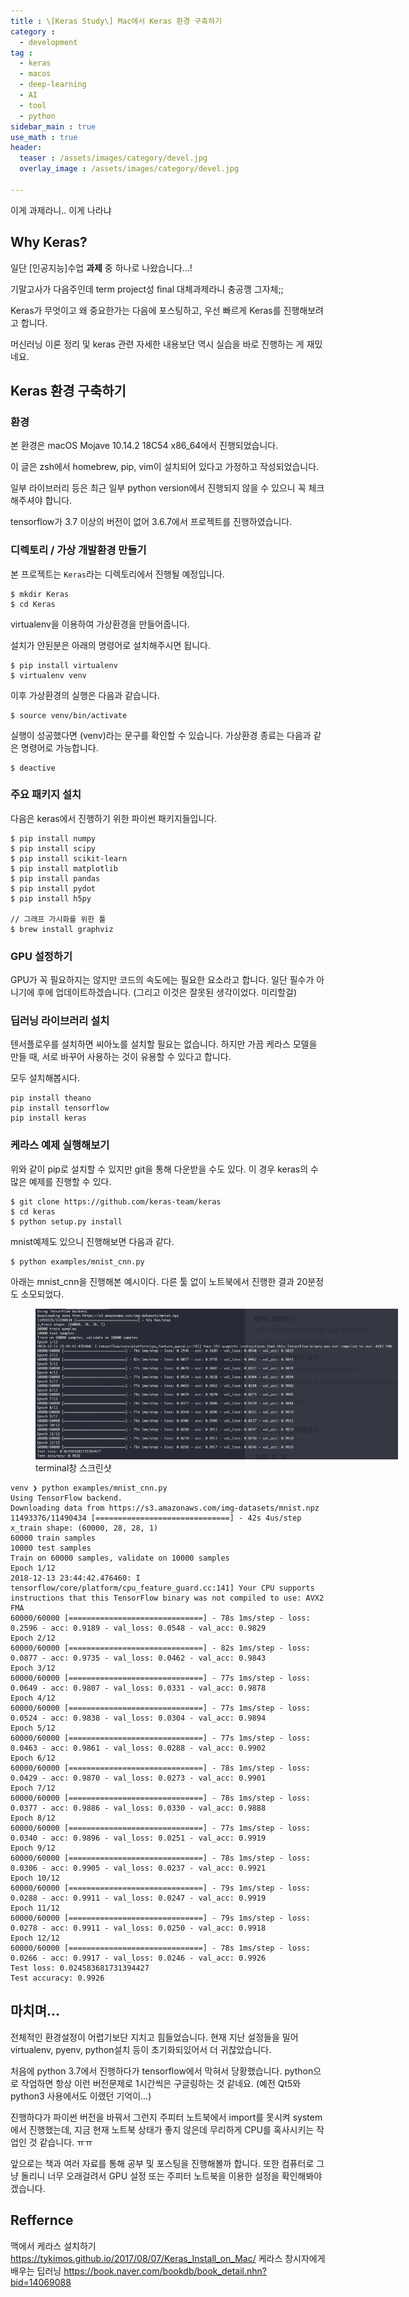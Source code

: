 ```yaml
---
title : \[Keras Study\] Mac에서 Keras 환경 구축하기
category :
  - development
tag :
  - keras
  - macos
  - deep-learning
  - AI
  - tool
  - python
sidebar_main : true
use_math : true
header:
  teaser : /assets/images/category/devel.jpg
  overlay_image : /assets/images/category/devel.jpg

---
```

이게 과제라니.. 이게 나라냐

## Why Keras?

일단 [인공지능]수업 **과제** 중 하나로 나왔습니다...!

기말고사가 다음주인데 term project성 final 대체과제라니 충공깽 그자체;;

Keras가 무엇이고 왜 중요한가는 다음에 포스팅하고, 우선 빠르게 Keras를 진행해보려고 합니다.

머신러닝 이론 정리 및 keras 관련 자세한 내용보단 역시 실습을 바로 진행하는 게 재밌네요.


## Keras 환경 구축하기

### 환경

본 환경은 macOS Mojave 10.14.2 18C54 x86_64에서 진행되었습니다.

이 글은 zsh에서 homebrew, pip, vim이 설치되어 있다고 가정하고 작성되었습니다.

일부 라이브러리 등은 최근 일부 python version에서 진행되지 않을 수 있으니 꼭 체크해주셔야 합니다.

tensorflow가 3.7 이상의 버전이 없어 3.6.7에서 프로젝트를 진행하였습니다.


### 디렉토리 / 가상 개발환경 만들기

본 프로젝트는 `Keras`라는 디렉토리에서 진행될 예정입니다.

```
$ mkdir Keras
$ cd Keras
```

virtualenv을 이용하여 가상환경을 만들어줍니다.

설치가 안된분은 아래의 명령어로 설치해주시면 됩니다.

```
$ pip install virtualenv
$ virtualenv venv
```

이후 가상환경의 실행은 다음과 같습니다.

```
$ source venv/bin/activate
```

실행이 성공했다면 (venv)라는 문구를 확인할 수 있습니다.
가상환경 종료는 다음과 같은 명령어로 가능합니다.

```
$ deactive
```

### 주요 패키지 설치

다음은 keras에서 진행하기 위한 파이썬 패키지들입니다.

```
$ pip install numpy
$ pip install scipy
$ pip install scikit-learn
$ pip install matplotlib
$ pip install pandas
$ pip install pydot
$ pip install h5py

// 그래프 가시화를 위한 툴
$ brew install graphviz
```

### GPU 설정하기

GPU가 꼭 필요하지는 않지만 코드의 속도에는 필요한 요소라고 합니다.
일단 필수가 아니기에 후에 업데이트하겠습니다. (그리고 이것은 잘못된 생각이었다. 미리할걸)

### 딥러닝 라이브러리 설치

텐서플로우를 설치하면 씨아노를 설치할 필요는 없습니다.
하지만 가끔 케라스 모델을 만들 때, 서로 바꾸어 사용하는 것이 유용할 수 있다고 합니다.

모두 설치해봅시다.

```
pip install theano
pip install tensorflow
pip install keras
```

### 케라스 예제 실행해보기

위와 같이 pip로 설치할 수 있지만 git을 통해 다운받을 수도 있다.
이 경우 keras의 수 많은 예제를 진행할 수 있다.

```
$ git clone https://github.com/keras-team/keras
$ cd keras
$ python setup.py install
```

mnist예제도 있으니 진행해보면 다음과 같다.

```
$ python examples/mnist_cnn.py
```

아래는 mnist_cnn을 진행해본 예시이다. 다른 툴 없이 노트북에서 진행한 결과 20분정도 소모되었다.

<figure class = "align-center" style = "width : 580px">
  <img src= "/assets/images/keras/keras_example.png" width="580" alt>
  <figcaption> terminal창 스크린샷 </figcaption>
</figure>

```
venv ❯ python examples/mnist_cnn.py
Using TensorFlow backend.
Downloading data from https://s3.amazonaws.com/img-datasets/mnist.npz
11493376/11490434 [==============================] - 42s 4us/step
x_train shape: (60000, 28, 28, 1)
60000 train samples
10000 test samples
Train on 60000 samples, validate on 10000 samples
Epoch 1/12
2018-12-13 23:44:42.476460: I tensorflow/core/platform/cpu_feature_guard.cc:141] Your CPU supports instructions that this TensorFlow binary was not compiled to use: AVX2 FMA
60000/60000 [==============================] - 78s 1ms/step - loss: 0.2596 - acc: 0.9189 - val_loss: 0.0548 - val_acc: 0.9829
Epoch 2/12
60000/60000 [==============================] - 82s 1ms/step - loss: 0.0877 - acc: 0.9735 - val_loss: 0.0462 - val_acc: 0.9843
Epoch 3/12
60000/60000 [==============================] - 77s 1ms/step - loss: 0.0649 - acc: 0.9807 - val_loss: 0.0331 - val_acc: 0.9878
Epoch 4/12
60000/60000 [==============================] - 77s 1ms/step - loss: 0.0524 - acc: 0.9838 - val_loss: 0.0304 - val_acc: 0.9894
Epoch 5/12
60000/60000 [==============================] - 77s 1ms/step - loss: 0.0463 - acc: 0.9861 - val_loss: 0.0288 - val_acc: 0.9902
Epoch 6/12
60000/60000 [==============================] - 78s 1ms/step - loss: 0.0429 - acc: 0.9870 - val_loss: 0.0273 - val_acc: 0.9901
Epoch 7/12
60000/60000 [==============================] - 78s 1ms/step - loss: 0.0377 - acc: 0.9886 - val_loss: 0.0330 - val_acc: 0.9888
Epoch 8/12
60000/60000 [==============================] - 77s 1ms/step - loss: 0.0340 - acc: 0.9896 - val_loss: 0.0251 - val_acc: 0.9919
Epoch 9/12
60000/60000 [==============================] - 78s 1ms/step - loss: 0.0306 - acc: 0.9905 - val_loss: 0.0237 - val_acc: 0.9921
Epoch 10/12
60000/60000 [==============================] - 79s 1ms/step - loss: 0.0288 - acc: 0.9911 - val_loss: 0.0247 - val_acc: 0.9919
Epoch 11/12
60000/60000 [==============================] - 79s 1ms/step - loss: 0.0278 - acc: 0.9911 - val_loss: 0.0250 - val_acc: 0.9918
Epoch 12/12
60000/60000 [==============================] - 78s 1ms/step - loss: 0.0266 - acc: 0.9917 - val_loss: 0.0246 - val_acc: 0.9926
Test loss: 0.024583681731394427
Test accuracy: 0.9926
```

## 마치며...

전체적인 환경설정이 어렵기보단 지치고 힘들었습니다.
현재 지난 설정들을 밀어 virtualenv, pyenv, python설치 등이 초기화되있어서 더 귀찮았습니다.

처음에 python 3.7에서 진행하다가 tensorflow에서 막혀서 당황했습니다. python으로 작업하면 항상 이런 버전문제로 1시간씩은 구글링하는 것 같네요. (예전 Qt5와 python3 사용에서도 이랬던 기억이...)

진행하다가 파이썬 버전을 바꿔서 그런지 주피터 노트북에서 import를 못시켜 system에서 진행했는데, 지금 현재 노트북 상태가 좋지 않은데 무리하게 CPU를 혹사시키는 작업인 것 같습니다. ㅠㅠ

앞으로는 책과 여러 자료를 통해 공부 및 포스팅을 진행해볼까 합니다.
또한 컴퓨터로 그냥 돌리니 너무 오래걸려서 GPU 설정 또는 주피터 노트북을 이용한 설정을 확인해봐야겠습니다.


## Reffernce

맥에서 케라스 설치하기 https://tykimos.github.io/2017/08/07/Keras_Install_on_Mac/
케라스 창시자에게 배우는 딥러닝 https://book.naver.com/bookdb/book_detail.nhn?bid=14069088
